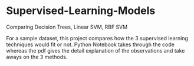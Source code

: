 # Supervised-Learning-Models
Comparing Decision Trees, Linear SVM, RBF SVM

For a sample dataset, this project compares how the 3 supervised learning techniques would fit or not. Python Notebook takes through the code whereas the pdf gives the detail explanation of the observations and take aways on the 3 methods. 
